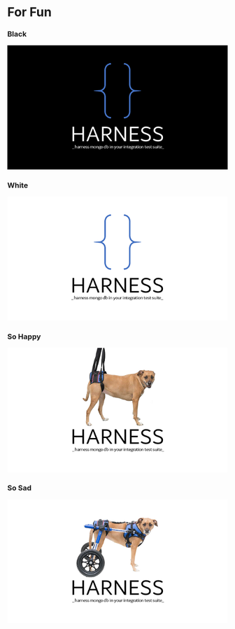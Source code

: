 # For Fun

### Black
![Black Logo](../images/black.png)

### White
![White Logo](../images/white.png)

### So Happy
![Happy Dog](../images/d1.png)

### So Sad
![Sad Dog](../images/d2.png)